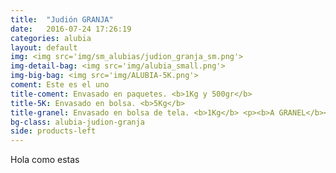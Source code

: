 ```yaml
---
title:  "Judión GRANJA"
date:   2016-07-24 17:26:19
categories: alubia
layout: default
img: <img src='img/sm_alubias/judion_granja_sm.png'>
img-detail-bag: <img src='img/alubia_small.png'>
img-big-bag: <img src='img/ALUBIA-5K.png'>
coment: Este es el uno
title-coment: Envasado en paquetes. <b>1Kg y 500gr</b>
title-5K: Envasado en bolsa. <b>5Kg</b>
title-granel: Envasado en bolsa de tela. <b>1Kg</b> <p><b>A GRANEL</b><br> Envasado en bolsa de <b>10Kg, 25Kg</b> 
bg-class: alubia-judion-granja 
side: products-left
---
```


Hola como estas